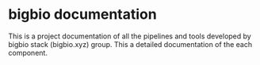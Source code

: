 # bigbio documentation

This is a project documentation of all the pipelines and tools developed by bigbio stack (bigbio.xyz) group. This a detailed documentation of the each component.  

